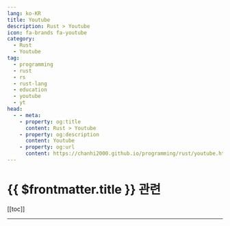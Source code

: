 ```yaml
---
lang: ko-KR
title: Youtube
description: Rust > Youtube
icon: fa-brands fa-youtube
category: 
  - Rust
  - Youtube
tag: 
  - programming
  - rust
  - rs
  - rust-lang
  - education
  - youtube
  - yt
head:
  - - meta:
    - property: og:title
      content: Rust > Youtube
    - property: og:description
      content: Youtube
    - property: og:url
      content: https://chanhi2000.github.io/programming/rust/youtube.html
---
```


# {{ $frontmatter.title }} 관련

[[toc]]

---

<MyYouTubeItems jsonName="yu-chrisbiscardi" /><!-- chris biscardi -->
<MyYouTubeItems jsonName="yu-codetothemoon" /><!-- Code to the Moon -->
<MyYouTubeItems jsonName="yu-TheDevMethod" /><!-- The Dev Method -->
<MyYouTubeItems jsonName="yu-AkhilSharmaTech" /><!-- Akhil Sharma -->
<MyYouTubeItems jsonName="yu-NoBoilerplate" /><!-- No Boilerplate -->
<MyYouTubeItems jsonName="yu-gbjxc" /><!-- Greg Johnston -->
<MyYouTubeItems jsonName="yu-mahdimirzadeh" /><!-- Mahdi Mirzadeh -->
<MyYouTubeItems jsonName="yu-yishn" /><!-- yishn -->
<MyYouTubeItems jsonName="yu-jamesquigley1713" /><!-- James Quigley -->
<MyYouTubeItems jsonName="yu-contextfree" /><!-- Context Free -->
<MyYouTubeItems jsonName="yu-SystemsWithJT" /><!-- Systems with JT -->
<MyYouTubeItems jsonName="yu-tokyo-rust-org" /><!-- Tokyo Rust Meetup -->
<MyYouTubeItems jsonName="yu-dreamsofcode" /><!-- Dreams of Code -->
<MyYouTubeItems jsonName="yu-Codurance" /><!-- Codurance -->
<MyYouTubeItems jsonName="yu-LowLevelLearning" /><!-- Low Level Learning -->
<MyYouTubeItems jsonName="yu-channelId" /><!-- Jon Gjengset -->
<MyYouTubeItems jsonName="yu-letsgetrusty" /><!-- Let's Get Rusty -->
<MyYouTubeItems jsonName="yu-core_dump" /><!-- Core Dump -->
<MyYouTubeItems jsonName="yu-DavidChoiProgrammer" /><!-- David Choi -->
<MyYouTubeItems jsonName="yu-zubiarfan" /><!-- Arfan Zubi -->
<MyYouTubeItems jsonName="yu-conaticus" /><!-- conaticus -->
<MyYouTubeItems jsonName="yu-jonhoo" /><!-- Jon Gjengset -->
<MyYouTubeItems jsonName="yu-TrustyBits" /><!-- Trusty Bits -->
<MyYouTubeItems jsonName="yu-_noisecode" /><!-- Logan Smith -->
<MyYouTubeItems jsonName="yu-RustTutorials-jp7bh" /><!-- Rust Tutorials -->
<MyYouTubeItems jsonName="yu-NullLabsLive" /><!-- Null Labs Live -->
<MyYouTubeItems jsonName="yu-GlobalYoung7" /><!-- GlobalYoung -->
<MyYouTubeItems jsonName="yu-rustau5950" /><!-- RustAU -->
<MyYouTubeItems jsonName="yu-conf42" /><!-- Conf42 -->
<MyYouTubeItems jsonName="yu-BrooksBuilds" /><!-- Brooks Builds -->
<MyYouTubeItems jsonName="yu-UtahRust" /><!-- Utah Rust -->
<MyYouTubeItems jsonName="yu-iced-rs" /><!-- iced-rs -->
<MyYouTubeItems jsonName="yu-Tantandev" /> <!-- Tantan -->
<MyYouTubeItems jsonName="yu-codebreakthrough" /><!-- Caleb Curry -->
<MyYouTubeItems jsonName="yu-mikecode-ns7tq" /><!-- mike code -->
<MyYouTubeItems jsonName="yu-huakun" /><!-- Huakun -->
<MyYouTubeItems jsonName="yu-NathanStocks" /><!-- Nathan Stocks -->
<MyYouTubeItems jsonName="yu-residual-entropy" /><!-- Residual Entropy -->
<MyYouTubeItems jsonName="yu-oliverjumpertzme" /><!-- Oliver Jumpertz -->
<MyYouTubeItems jsonName="yu-mithradates" /><!-- mithradates -->
<MyYouTubeItems jsonName="yu-NullLabs" /><!-- The Null Channel -->
<MyYouTubeItems jsonName="yu-BryanLunduke" /><!-- Bryan Lunduke -->
<MyYouTubeItems jsonName="yu-awesome-coding" /><!-- Awesome -->
<MyYouTubeItems jsonName="yu-TravisMedia" /><!-- Travis Media -->
<MyYouTubeItems jsonName="yu-FloWoelki" /><!-- Flo Woelki -->
<MyYouTubeItems jsonName="yu-ThePrimeTimeagen" /><!-- ThePrimeTime -->
<MyYouTubeItems jsonName="yu-fasterthanlime" /><!-- fasterthanlime -->
<MyYouTubeItems jsonName="yu-MrJakob" /><!-- MrJakob -->
<MyYouTubeItems jsonName="yu-DeveloperVoices" /><!-- Developer Voices -->
<MyYouTubeItems jsonName="yu-ZeroToMastery" /><!-- Zero To Mastery -->
<MyYouTubeItems jsonName="yu-InfoWorld" /><!-- InfoWorld -->
<MyYouTubeItems jsonName="yu-cstate96" /><!-- C-STATE -->
<MyYouTubeItems jsonName="yu-PhaestusFox" /><!-- PhaestusFox -->
<MyYouTubeItems jsonName="yu-IsaacHarrisHolt" /><!-- Isaac Harris-Holt -->
<MyYouTubeItems jsonName="yu-BekBrace" /><!-- Bek Brace -->
<MyYouTubeItems jsonName="yu-CelestiaNetwork" /><!-- Celestia -->

<TagLinks />
